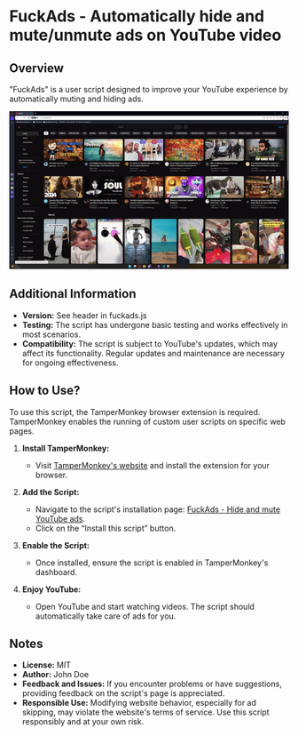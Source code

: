 # FuckAds - Automatically hide and mute/unmute ads on YouTube video

## Overview
"FuckAds" is a user script designed to improve your YouTube experience by automatically muting and hiding ads.

![FuckAds demo gif](/fuckads.gif)

## Additional Information
- **Version:** See header in fuckads.js
- **Testing:** The script has undergone basic testing and works effectively in most scenarios.
- **Compatibility:** The script is subject to YouTube's updates, which may affect its functionality. Regular updates and maintenance are necessary for ongoing effectiveness.

## How to Use?
To use this script, the TamperMonkey browser extension is required. TamperMonkey enables the running of custom user scripts on specific web pages.

1. **Install TamperMonkey:**
   - Visit [TamperMonkey's website](https://www.tampermonkey.net) and install the extension for your browser.

2. **Add the Script:**
   - Navigate to the script's installation page: [FuckAds - Hide and mute YouTube ads](https://update.greasyfork.org/scripts/484915/FuckAds%20-%20A%20Youtube%20pub%20skipper.user.js).
   - Click on the “Install this script” button.

3. **Enable the Script:**
   - Once installed, ensure the script is enabled in TamperMonkey's dashboard.

4. **Enjoy YouTube:**
   - Open YouTube and start watching videos. The script should automatically take care of ads for you.

## Notes
- **License:** MIT
- **Author:** John Doe
- **Feedback and Issues:** If you encounter problems or have suggestions, providing feedback on the script's page is appreciated.
- **Responsible Use:** Modifying website behavior, especially for ad skipping, may violate the website's terms of service. Use this script responsibly and at your own risk.


